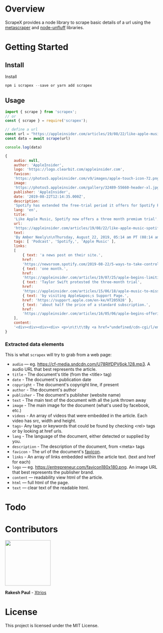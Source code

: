 # Overview

ScrapeX provides a node library to scrape basic details of a url using the [metascraper](https://metascraper.js.org/#/) and [node-unfluff](https://github.com/ageitgey/node-unfluff) libraries.

# Getting Started

## Install

Install

```javascript
npm i scrapex --save or yarn add scrapex
```

## Usage

```javascript
import { scrape } from 'scrapex';
// or
const { scrape } = require('scrapex');
```

```javascript
// define a url
const url = "https://appleinsider.com/articles/19/08/22/like-apple-music-spotify-now-offers-a-three-month-premium-trial"
const data = await scrape(url)

console.log(data)

{
    audio: null,
    author: 'AppleInsider',
    logo: 'https://logo.clearbit.com/appleinsider.com',
    favicon:
    'https://photos5.appleinsider.com/v9/images/apple-touch-icon-72.png',
    image:
    'https://photos5.appleinsider.com/gallery/32489-55660-header-xl.jpg',
    publisher: 'AppleInsider',
    date: '2019-08-22T12:14:35.000Z',
    description:
    'Spotify has extended the free-trial period it offers for Spotify Premium from one month to three, the default length of Apple\'s free trial for Apple Music.',
    lang: 'en',
    title:
    'Like Apple Music, Spotify now offers a three month premium trial',
    url:
    'https://appleinsider.com/articles/19/08/22/like-apple-music-spotify-now-offers-a-three-month-premium-trial',
    text:
    'By Amber Neely\n\nThursday, August 22, 2019, 05:14 am PT (08:14 am ET)\n\nSpotify has extended the free-trial period it offers for Spotify Premium from one month to three, the default length of Apple\'s free trial for Apple Music.\n\nStreaming giant Spotify is now offering three free months to anyone who has yet to try their service, according to a news post on their site.\n\n"Beginning August 22, eligible users will receive the first three months on us for free when they sign up for any Spotify Premium plan," says Spotify in a statement about the new trial. "You\'ll unlock a world of on-demand access to millions of hours of audio content—no matter when you sign up, winter, spring, summer, or fall."\n\nThe trial period currently only extends to individual and student plans and will roll out across Duo and Family in the coming months. The trial doesn\'t extend to Headspace or anyone who is billed directly through their carrier, with the exception of those in Japan, Australia, China, and Germany.\n\nApple has been offering free three-month trials to Apple Music since it\'s inception, though they may begin limiting their trial to one month. Apple had learned artists are wary of lengthy trial periods when Taylor Swift protested the three-month trial by withholding her album 1989 from the service. The protest earned artists the ability to be paid for track and album streams through the free trial period.\n\nStudents who sign up for Apple Music can get a free six-month trial by visiting Apple\'s Support Page. After the trial ends, students pay $4.99 a month to continue their subscription until graduation, which works out to be about half the price of a standard subscription.\n\nLike most other paid music subscriptions, Spotify Premium offers users the ability to listen ad-free, download music to their device, create playlists, skip tracks, and toggle between devices when listening.',
    tags: [ 'Podcast', 'Spotify,', 'Apple Music' ],
    links:
    [
        { text: 'a news post on their site.',
        href:
        'https://newsroom.spotify.com/2019-08-22/5-ways-to-take-control-of-your-streaming-with-spotify-premium/' },
        { text: 'one month.',
        href:
        'https://appleinsider.com/articles/19/07/25/apple-begins-limiting-apple-music-free-trial-period-to-one-month' },
        { text: 'Taylor Swift protested the three-month trial',
        href:
        'https://appleinsider.com/articles/15/06/18/apple-music-to-miss-out-on-taylor-swifts-1989-album' },
        { text: 'by visiting Apple&apos;s Support Page.',
        href: 'https://support.apple.com/en-ke/HT205928' },
        { text: 'about half the price of a standard subscription.',
        href:
        'https://appleinsider.com/articles/16/05/06/apple-begins-offering-half-price-499-apple-music-subscriptions-for-students' }
    ],
    content:
    '<div><div><div><div> <p>\n\t\t\tBy <a href="undefined/cdn-cgi/l/email-protection#d6b7bbb4b3a496b7a6a6bab3bfb8a5bfb2b3a4f8b5b9bb">Amber Neely</a>\t\t\t<br />\n\t\t\tThursday, August 22, 2019, 05:14 am PT (08:14 am ET)\n\t\t</p>Spotify has extended the free-trial period it offers for Spotify Premium from one month to three, the default length of Apple\'s free trial for Apple Music.<br /><p>\nStreaming giant Spotify is now offering three free months to anyone who has yet to try their service, according to <a href="https://newsroom.spotify.com/2019-08-22/5-ways-to-take-control-of-your-streaming-with-spotify-premium/">a news post on their site.</a></p><p>\n"Beginning August 22, eligible users will receive the first three months on us for free when they sign up for any Spotify Premium plan," says Spotify in a statement about the new trial. "You\'ll unlock a world of on-demand access to millions of hours of audio content—no matter when you sign up, winter, spring, summer, or fall."</p><p>\nThe trial period currently only extends to individual and student plans and will roll out across Duo and Family in the coming months. The trial doesn\'t extend to Headspace or anyone who is billed directly through their carrier, with the exception of those in Japan, Australia, China, and Germany. </p><p>\nApple has been offering free three-month trials to Apple Music since it\'s inception, though they may begin limiting their trial to <a href="https://appleinsider.com/articles/19/07/25/apple-begins-limiting-apple-music-free-trial-period-to-one-month">one month.</a> Apple had learned artists are wary of lengthy trial periods when <a href="https://appleinsider.com/articles/15/06/18/apple-music-to-miss-out-on-taylor-swifts-1989-album">Taylor Swift protested the three-month trial</a> by withholding her album <em>1989</em> from the service. The protest earned artists the ability to be paid for track and album streams through the free trial period.</p><p>\nStudents who sign up for Apple Music can get a free six-month trial <a href="https://support.apple.com/en-ke/HT205928">by visiting Apple\'s Support Page.</a> After the trial ends, students pay $4.99 a month to continue their subscription until graduation, which works out to be <a href="https://appleinsider.com/articles/16/05/06/apple-begins-offering-half-price-499-apple-music-subscriptions-for-students">about half the price of a standard subscription.</a></p><p>\nLike most other paid music subscriptions, Spotify Premium offers users the ability to listen ad-free, download music to their device, create playlists, skip tracks, and toggle between devices when listening. </p></div></div></div></div>'
}

```

### Extracted data elements

This is what `scrapex` will try to grab from a web page:

- `audio` — eg. https://cf-media.sndcdn.com/U78RIfDPV6ok.128.mp3. A audio URL that best represents the article.
- `title` - The document's title (from the &lt;title&gt; tag)
- `date` - The document's publication date
- `copyright` - The document's copyright line, if present
- `author` - The document's author
- `publisher` - The document's publisher (website name)
- `text` - The main text of the document with all the junk thrown away
- `image` - The main image for the document (what's used by facebook, etc.)
- `videos` - An array of videos that were embedded in the article. Each video has src, width and height.
- `tags`- Any tags or keywords that could be found by checking &lt;rel&gt; tags or by looking at href urls.
- `lang` - The language of the document, either detected or supplied by you.
- `description` - The description of the document, from &lt;meta&gt; tags
- `favicon` - The url of the document's [favicon](http://en.wikipedia.org/wiki/Favicon).
- `links` - An array of links embedded within the article text. (text and href for each)
- `logo` — eg. https://entrepreneur.com/favicon180x180.png. An image URL that best represents the publisher brand.
- `content` — readability view html of the article.
- `html` — full html of the page.
- `text` — clear text of the readable html.

# Todo

# Contributors

<img width=150px src="https://pbs.twimg.com/profile_images/1028292150205661185/TFP8E8Fc_400x400.jpg">
<p><strong>Rakesh Paul</strong> - <a href="https://xtrios.com">Xtrios</a></p>

# License

This project is licensed under the MIT License.
